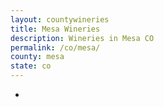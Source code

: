 ```yaml
---
layout: countywineries
title: Mesa Wineries
description: Wineries in Mesa CO
permalink: /co/mesa/
county: mesa
state: co
---
```

-
